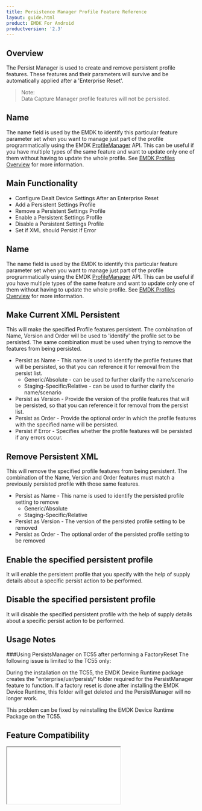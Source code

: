 ```yaml
---
title: Persistence Manager Profile Feature Reference
layout: guide.html
product: EMDK For Android
productversion: '2.3'
---
```


## Overview

The Persist Manager is used to create and remove persistent profile features. These features and their parameters will survive and be automatically applied after a 'Enterprise Reset'. 

>Note:  
>Data Capture Manager profile features will not be persisted.

## Name
The name field is used by the EMDK to identify this particular feature parameter set when you want to manage just part of the profile programmatically using the EMDK [ProfileManager](../../../api/core/ProfileManager) API. This can be useful if you have multiple types of the same feature and want to update only one of them without having to update the whole profile. See [EMDK Profiles Overview](../usingwizard) for more information.

## Main Functionality

* Configure Dealt Device Settings After an Enterprise Reset
* Add a Persistent Settings Profile
* Remove a Persistent Settings Profile
* Enable a Persistent Settings Profile
* Disable a Persistent Settings Profile
* Set if XML should Persist if Error

## Name
The name field is used by the EMDK to identify this particular feature parameter set when you want to manage just part of the profile programmatically using the EMDK [ProfileManager](../../../api/core/ProfileManager) API. This can be useful if you have multiple types of the same feature and want to update only one of them without having to update the whole profile. See [EMDK Profiles Overview](../usingwizard) for more information.

## Make Current XML Persistent
This will make the specified Profile features persistent. The combination of Name, Version and Order will be used to 'identify' the profile set to be persisted. The same combination must be used when trying to remove the features from being persisted.

* Persist as Name - This name is used to identify the profile features that will be persisted, so that you can reference it for removal from the persist list.
	* Generic/Absolute - can be used to further clarify the name/scenario
	* Staging-Specific/Relative - can be used to further clarify the name/scenario
* Persist as Version - Provide the version of the profile features that will be persisted, so that you can reference it for removal from the persist list.
* Persist as Order - Provide the optional order in which the profile features with the specified name will be persisted.
* Persist if Error - Specifies whether the profile features will be persisted if any errors occur.


## Remove Persistent XML
This will remove the specified profile features from being persistent. The combination of the Name, Version and Order features must match a previously persisted profile with those same features.

* Persist as Name - This name is used to identify the persisted profile setting to remove
	* Generic/Absolute 
	* Staging-Specific/Relative 
* Persist as Version - The version of the persisted profile setting to be removed
* Persist as Order - The optional order of the persisted profile setting to be removed

## Enable the specified persistent profile
It will enable the persistent profile that you specify with the help of supply details about a specific persist action to be performed.

## Disable the specified persistent profile
It will disable the specified persistent profile with the help of supply details about a specific persist action to be performed.

## Usage Notes
###Using PersistsManager on TC55 after performing a FactoryReset
The following issue is limited to the TC55 only: 
 
During the installation on the TC55, the EMDK Device Runtime package creates the "enterprise/usr/persist/" folder required for the PersistManager feature to function.  If a factory reset is done after installing the EMDK Device Runtime, this folder will get deleted and the PersistManager will no longer work. 
 
This problem can be fixed by reinstalling the EMDK Device Runtime Package on the TC55.

## Feature Compatibility
<iframe src="compare.html#mx=4.3&csp=PersistMgr&os=All&embed=true"></iframe> 













